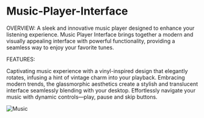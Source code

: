 # Music-Player-Interface

OVERVIEW: A sleek and innovative music player designed to enhance your listening experience. Music Player Interface brings together a modern and visually appealing interface with powerful functionality, providing a seamless way to enjoy your favorite tunes.

FEATURES:

Captivating music experience with a vinyl-inspired design that elegantly rotates, infusing a hint of vintage charm into your playback. Embracing modern trends, the glassmorphic aesthetics create a stylish and translucent interface seamlessly blending with your desktop. Effortlessly navigate your music with dynamic controls—play, pause and skip buttons.

![Music](https://github.com/Clamendeena/Music-Player-Interface/assets/79325932/c35a1112-bb23-42b5-98cd-c88be7784186)
